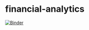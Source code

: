 # financial-analytics

[![Binder](https://mybinder.org/badge_logo.svg)](https://mybinder.org/v2/gh/fenago/financial-analytics/HEAD)
